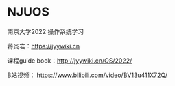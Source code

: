 # NJUOS   
南京大学2022 操作系统学习

蒋炎岩：https://jyywiki.cn

课程guide book：http://jyywiki.cn/OS/2022/

B站视频： https://www.bilibili.com/video/BV13u411X72Q/